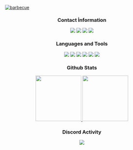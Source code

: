 [![barbecue](https://cdn.discordapp.com/attachments/854084764683468800/869760672987242576/benmalimbeta.png)](https://github.com/Betaxd0/)

<div align="center">
<h3>Contact İnformation</h3>
<a href="https://discord.com/users/844902756799217675" target"blank_"><img src="https://img.shields.io/badge/Beta%20-111111.svg?&style=for-the-badge&logo=discord&logoColor=white"></a>
<a href="" target"blank_"><img src="https://img.shields.io/badge/Spotify%20-111111.svg?&style=for-the-badge&logo=spotify&logoColor=white"></a>
<a href="https://www.youtube.com" target"blank_"><img src="https://img.shields.io/badge/youtube%20-111111.svg?&style=for-the-badge&logo=youtube&logoColor=white"></a>
<a href="https://github.com/Betaxd0" target"blank_"><img src="https://img.shields.io/badge/GitHub%20-111111.svg?&style=for-the-badge&logo=github&logoColor=white"></a>
</div>


<div align="center">
<h3>Languages and Tools</h3>
<a <img src="https://img.shields.io/badge/JavaScript%20-111111.svg?&style=for-the-badge&logo=JavaScript&logoColor=white"> </a>

<img src="https://img.shields.io/badge/Node.js%20-111111.svg?&style=for-the-badge&logo=Node.js&logoColor=white">
<img src="https://img.shields.io/badge/Python%20-111111.svg?&style=for-the-badge&logo=Python&logoColor=white">
<img src="https://img.shields.io/badge/Discord.Js%20-111111.svg?&style=for-the-badge&logo=Discord.Js&logoColor=white">
<img src="https://img.shields.io/badge/Visual%20Studio%20Code%20-111111.svg?&style=for-the-badge&logo=Visual%20Studio%20Code&logoColor=white>">
<img src="https://img.shields.io/badge/HTML5%20-111111.svg?&style=for-the-badge&logo=HTML5&logoColor=white">
<img src="https://img.shields.io/badge/CSS%20-111111.svg?&style=for-the-badge&logo=CSS3&logoColor=white">
</div>

<div align="center">
<h3>Github Stats</h3>
   <a href="https://github.com/Betaxd0" target="_blank">
      <img src="https://github-readme-stats.vercel.app/api/?username=BetaWile&show_icons=true&title_color=fff&icon_color=79ff97&text_color=9f9f9f&bg_color=151515" width="%100" height="150px">
    <img src="https://github-readme-stats.vercel.app/api/top-langs/?username=BetaWile&layout=compact&show_icons=true&title_color=fff&icon_color=79ff97&text_color=9f9f9f&bg_color=151515" width="%100" height="150px">
   </a>
</div>

<div align="center">
<h3>Discord Activity</h3>
   <a href="https://discord.com/users/844902756799217675" target="_blank">
      <img src="https://lanyard-profile-readme.vercel.app/api/852615172673503262">
   </a>
</div>

